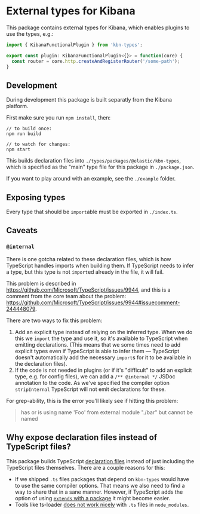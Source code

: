 # External types for Kibana

This package contains external types for Kibana, which enables plugins to use
the types, e.g.:

```ts
import { KibanaFunctionalPlugin } from 'kbn-types';

export const plugin: KibanaFunctionalPlugin<{}> = function(core) {
  const router = core.http.createAndRegisterRouter('/some-path');
}
```

## Development

During development this package is built separatly from the Kibana platform.

First make sure you run `npm install`, then:

```
// to build once:
npm run build

// to watch for changes:
npm start
```

This builds declaration files into `./types/packages/@elastic/kbn-types`, which
is specified as the "main" type file for this package in `./package.json`.

If you want to play around with an example, see the `./example` folder.

## Exposing types

Every type that should be `import`able must be exported in `./index.ts`.

## Caveats

### `@internal`

There is one gotcha related to these declaration files, which is how TypeScript
handles imports when building them. If TypeScript needs to infer a type, but
this type is not `import`ed already in the file, it will fail.

This problem is described in https://github.com/Microsoft/TypeScript/issues/9944,
and this is a comment from the core team about the problem:
https://github.com/Microsoft/TypeScript/issues/9944#issuecomment-244448079.

There are two ways to fix this problem:

1. Add an explicit type instead of relying on the inferred type. When we do this
   we `import` the type and use it, so it's available to TypeScript when
   emitting declarations. (This means that we some times need to add explicit
   types even if TypeScript is able to infer them — TypeScript doesn't
   automatically add the necessary `import`s for it to be available in the
   declaration files).
2. If the code is not needed in plugins (or if it's "difficult" to add an
   explicit type, e.g. for config files), we can add a `/** @internal */`
   JSDoc annotation to the code. As we've specified the compiler option
   `stripInternal` TypeScript will not emit declarations for these.

For grep-ability, this is the error you'll likely see if hitting this problem:

> has or is using name 'Foo' from external module "./bar" but cannot be named

## Why expose declaration files instead of TypeScript files?

This package builds TypeScript [declaration files][ts-decl] instead of just
including the TypeScript files themselves. There are a couple reasons for this:

- If we shipped `.ts` files packages that depend on `kbn-types` would have to
  use the same compiler options. That means we also need to find a way to share
  that in a sane manner. However, if TypeScript adds the option of using
  [`extends` with a package][tsconfig-extends] it might become easier.
- Tools like ts-loader [does not work nicely][ts-loader-node-modules] with `.ts`
  files in `node_modules`.

[ts-decl]: https://www.typescriptlang.org/docs/handbook/declaration-files/introduction.html
[tsconfig-extends]: https://github.com/Microsoft/TypeScript/issues/15984
[ts-loader-node-modules]: https://github.com/TypeStrong/ts-loader/issues/278

